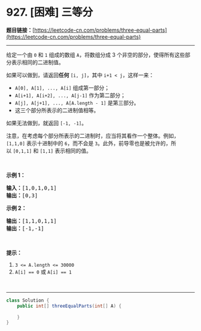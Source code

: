 # 927. [困难] 三等分

**题目链接：**[https://leetcode-cn.com/problems/three-equal-parts](https://leetcode-cn.com/problems/three-equal-parts)

---

<div class="content__1Y2H">
 <div class="notranslate">
  <p>给定一个由 <code>0</code> 和 <code>1</code> 组成的数组&nbsp;<code>A</code>，将数组分成 3&nbsp;个非空的部分，使得所有这些部分表示相同的二进制值。</p> 
  <p>如果可以做到，请返回<strong>任何</strong>&nbsp;<code>[i, j]</code>，其中 <code>i+1 &lt; j</code>，这样一来：</p> 
  <ul> 
   <li><code>A[0], A[1], ..., A[i]</code>&nbsp;组成第一部分；</li> 
   <li><code>A[i+1], A[i+2], ..., A[j-1]</code>&nbsp;作为第二部分；</li> 
   <li><code>A[j], A[j+1], ..., A[A.length - 1]</code> 是第三部分。</li> 
   <li>这三个部分所表示的二进制值相等。</li> 
  </ul> 
  <p>如果无法做到，就返回&nbsp;<code>[-1, -1]</code>。</p> 
  <p>注意，在考虑每个部分所表示的二进制时，应当将其看作一个整体。例如，<code>[1,1,0]</code>&nbsp;表示十进制中的&nbsp;<code>6</code>，而不会是&nbsp;<code>3</code>。此外，前导零也是被允许的，所以&nbsp;<code>[0,1,1]</code> 和&nbsp;<code>[1,1]</code>&nbsp;表示相同的值。</p> 
  <p>&nbsp;</p> 
  <p><strong>示例 1：</strong></p> 
  <pre class="language-text"><strong>输入：</strong>[1,0,1,0,1]
<strong>输出：</strong>[0,3]
</pre> 
  <p><strong>示例 2：</strong></p> 
  <pre class="language-text"><strong>输出：</strong>[1,1,0,1,1]
<strong>输出：</strong>[-1,-1]</pre> 
  <p>&nbsp;</p> 
  <p><strong>提示：</strong></p> 
  <ol> 
   <li><code>3 &lt;= A.length &lt;= 30000</code></li> 
   <li><code>A[i] == 0</code>&nbsp;或&nbsp;<code>A[i] == 1</code></li> 
  </ol> 
  <p>&nbsp;</p> 
 </div>
</div>

---

```java
class Solution {
    public int[] threeEqualParts(int[] A) {
        
    }
}
```